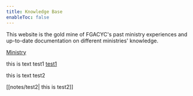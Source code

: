 ```yaml
---
title: Knowledge Base
enableToc: false
---
```


This website is the gold mine of FGACYC's past ministry experiences and up-to-date documentation on different ministries' knowledge.

[Ministry](/notes/ministry)

this is text test1
[test1](/notes/test1)

this is text test2


[[notes/test2| this is test2]]





